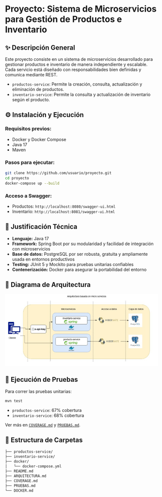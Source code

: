 # Proyecto: Sistema de Microservicios para Gestión de Productos e Inventario

## ✨ Descripción General

Este proyecto consiste en un sistema de microservicios desarrollado para gestionar productos e inventario de manera
independiente y escalable. Cada servicio está diseñado con responsabilidades bien definidas y comunica mediante REST.

* `productos-service`: Permite la creación, consulta, actualización y eliminación de productos.
* `inventario-service`: Permite la consulta y actualización de inventario según el producto.

## ⚙️ Instalación y Ejecución

### Requisitos previos:

* Docker y Docker Compose
* Java 17
* Maven

### Pasos para ejecutar:

```bash
git clone https://github.com/usuario/proyecto.git
cd proyecto
docker-compose up --build
```

### Acceso a Swagger:

* Productos: `http://localhost:8080/swagger-ui.html`
* Inventario: `http://localhost:8081/swagger-ui.html`

## 🫠 Justificación Técnica

* **Lenguaje:** Java 17
* **Framework:** Spring Boot por su modularidad y facilidad de integración con microservicios
* **Base de datos:** PostgreSQL por ser robusta, gratuita y ampliamente usada en entornos productivos
* **Testing:** JUnit 5 y Mockito para pruebas unitarias confiables
* **Contenerización:** Docker para asegurar la portabilidad del entorno

## 🔄 Diagrama de Arquitectura

![Diagrama de Arquitectura](./Document/Arquitectura.jpg)

## 🥺 Ejecución de Pruebas

Para correr las pruebas unitarias:

```bash
mvn test
```

* `productos-service`: 67% cobertura
* `inventario-service`: 68% cobertura

Ver más en [`COVERAGE.md`](COVERAGE.md) y [`PRUEBAS.md`](PRUEBAS.md).

## 📂 Estructura de Carpetas

```
├── productos-service/
├── inventario-service/
├── docker/
│   └── docker-compose.yml
├── README.md
├── ARQUITECTURA.md
├── COVERAGE.md
├── PRUEBAS.md
└── DOCKER.md
```
